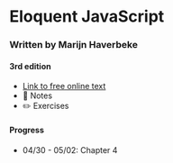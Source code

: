 # Eloquent JavaScript
### Written by Marijn Haverbeke
#### 3rd edition
- [Link to free online text](https://eloquentjavascript.net/)
- 📕 Notes
- ✏️ Exercises

#### Progress
- 04/30 - 05/02: Chapter 4
